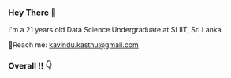 ### Hey There 👋
I'm a 21 years old Data Science Undergraduate at SLIIT, Sri Lanka.

:email:Reach me: kavindu.kasthu@gmail.com

### Overall !! :point_down:
